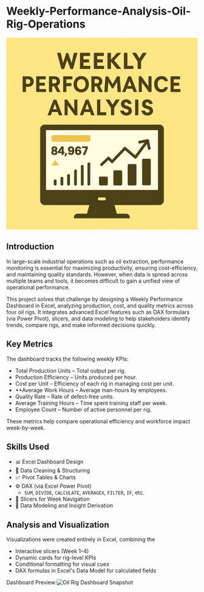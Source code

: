 # Weekly-Performance-Analysis-Oil-Rig-Operations

![Weekly Performance Analysis Banner](https://github.com/O-mahhhh/Weekly-Performance-Analysis-Oil-Rig-Operations/blob/main/b2b9f76d-3304-45ea-80b4-3de48848d536.png)

## Introduction

In large-scale industrial operations such as oil extraction, performance monitoring is essential for maximizing productivity, ensuring cost-efficiency, and maintaining quality standards. However, when data is spread across multiple teams and tools, it becomes difficult to gain a unified view of operational performance.

This project solves that challenge by designing a Weekly Performance Dashboard in Excel, analyzing production, cost, and quality metrics across four oil rigs. It integrates advanced Excel features such as DAX formulars (via Power Pivot), slicers, and data modeling to help stakeholders identify trends, compare rigs, and make informed decisions quickly.

## Key Metrics

The dashboard tracks the following weekly KPIs:

- Total Production Units – Total output per rig.
- Production Efficiency – Units produced per hour.
- Cost per Unit – Efficiency of each rig in managing cost per unit.
- **Average Work Hours – Average man-hours by employees.
- Quality Rate – Rate of defect-free units.
- Average Training Hours – Time spent training staff per week.
- Employee Count – Number of active personnel per rig.

These metrics help compare operational efficiency and workforce impact week-by-week.

## Skills Used

- 📊 Excel Dashboard Design
- 📂 Data Cleaning & Structuring
- 📈 Pivot Tables & Charts
- ⚙️ DAX (via Excel Power Pivot)
  - `SUM`, `DIVIDE`, `CALCULATE`, `AVERAGEX`, `FILTER`, `IF`, etc.
- 📅 Slicers for Week Navigation
- 🧠 Data Modeling and Insight Derivation

## Analysis and Visualization

Visualizations were created entirely in Excel, combining the

- Interactive slicers (Week 1–4)
- Dynamic cards for rig-level KPIs
- Conditional formatting for visual cues
- DAX formulas in Excel's Data Model for calculated fields

Dashboard Preview:![Oil Rig Dashboard Snapshot](https://github.com/your-username/your-repo-name/blob/main/assets/Oil_Rig_Dashboard.png)
